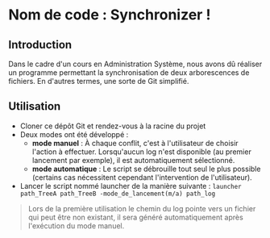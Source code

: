 # Nom de code : Synchronizer !
## Introduction
  <p>Dans le cadre d'un cours en Administration Système, nous avons dû réaliser un programme permettant la synchronisation de deux arborescences de fichiers. En d'autres termes, une sorte de Git simplifié.</p>

## Utilisation
* Cloner ce dépôt Git et rendez-vous à la racine du projet
* Deux modes ont été développé :
	* **mode manuel** : À chaque conflit, c'est à l'utilisateur de choisir l'action à effectuer. Lorsqu'aucun log n'est disponible (au premier lancement par exemple), il est automatiquement sélectionné.
	* **mode automatique** : Le script se débrouille tout seul le plus possible (certains cas nécessitent cependant l'intervention de l'utilisateur).
* Lancer le script nommé launcher de la manière suivante :
      `launcher path_TreeA path_TreeB -mode_de_lancement(m/a) path_log`
 > Lors de la première utilisation le chemin du log pointe vers un fichier qui peut être non existant, il sera généré automatiquement après l'exécution du mode manuel.

